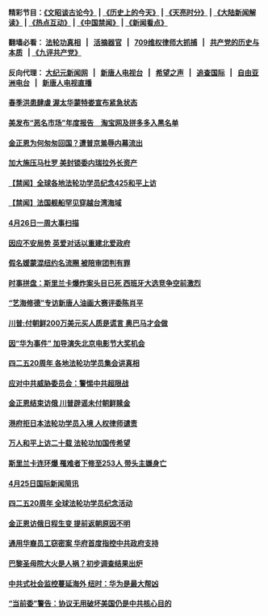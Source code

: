 #### 精彩节目：[《文昭谈古论今》](http://178.128.186.2/wenzhao) | [《历史上的今天》](http://178.128.186.2/today-in-history) | [《天亮时分》](http://178.128.186.2/tianliang) | [《大陆新闻解读》](http://178.128.186.2/ntdtv-comedy) | [《热点互动》](http://178.128.186.2/ntdtv-rdhd)  | [《中国禁闻》](http://178.128.186.2/ntdtv-news) | [《新闻看点》](http://178.128.186.2/news-insight) 

  #### 翻墙必看： [法轮功真相](http://45.32.40.21:10000/videos/truth.html) &nbsp;&nbsp;|&nbsp;&nbsp; [活摘器官](http://45.32.40.21:10000/videos/res/Organs/) &nbsp;&nbsp;|&nbsp;&nbsp; [709维权律师大抓捕](http://45.32.40.21:10000/videos/709/) &nbsp;&nbsp;|&nbsp;&nbsp; [共产党的历史与本质](http://45.32.40.21:10000/videos/ccp.html) &nbsp;&nbsp;| [《九评共产党》](http://45.32.40.21:10000/videos/jiuping/) 

#### 反向代理： [大纪元新闻网](http://45.76.199.44:10080/) &nbsp;&nbsp;|&nbsp;&nbsp; [新唐人电视台](http://45.76.199.44:8000/) &nbsp;&nbsp;|&nbsp;&nbsp; [希望之声](http://45.76.199.44:8200/) &nbsp;&nbsp;|&nbsp;&nbsp; [追查国际](http://45.76.199.44:10010/) &nbsp;&nbsp;|&nbsp;&nbsp; [自由亚洲电台](http://45.76.199.44:9800/) &nbsp;&nbsp;|&nbsp;&nbsp; [新唐人电视直播](http://45.76.199.44/) 

#### [春季洪患肆虐 渥太华蒙特娄宣布紧急状态](../pages/prog202/a102565696.md?t=04270333) 

#### [美发布“恶名市场”年度报告　淘宝网及拼多多入黑名单](../pages/prog202/a102565713.md?t=04270333) 

#### [金正恩为何匆匆回国？遭普京羞辱内幕流出](../pages/prog202/a102565693.md?t=04270333) 

#### [加大施压马杜罗 美封锁委内瑞拉外长资产](../pages/prog202/a102565682.md?t=04270333) 



#### [【禁闻】全球各地法轮功学员纪念425和平上访](../pages/prog202/a102565514.md?t=04270333) 

#### [【禁闻】法国舰船罕见穿越台湾海域](../pages/prog202/a102565479.md?t=04270333) 

#### [4月26日一周大事扫描](../pages/prog202/a102565506.md?t=04270333) 

#### [因应不安局势 英爱对话以重建北爱政府](../pages/prog202/a102565487.md?t=04270333) 

#### [假名媛蒙混纽约名流圈 被陪审团判有罪](../pages/prog202/a102565402.md?t=04270333) 

#### [时事拼盘：斯里兰卡爆炸案头目已死 西班牙大选竞争空前激烈](../pages/prog202/a102565358.md?t=04270333) 

#### [“艺海修德”专访新唐人油画大赛评委陈肖平](../pages/prog202/a102565264.md?t=04270333) 


#### [川普:付朝鲜200万美元买人质是谎言 奥巴马才会做](../pages/prog202/a102565244.md?t=04270333) 

#### [因“华为事件”  加导演失北京电影节大奖机会](../pages/prog202/a102565213.md?t=04270333) 

#### [四二五20周年 各地法轮功学员集会讲真相](../pages/prog202/a102565160.md?t=04270333) 

#### [应对中共威胁委员会：警惕中共超限战](../pages/prog202/a102565150.md?t=04270333) 

#### [金正恩结束访俄 川普辟谣未付朝鲜赎金](../pages/prog202/a102565134.md?t=04270333) 

#### [港府拒日本法轮功学员入境 人权律师谴责](../pages/prog202/a102565139.md?t=04270333) 

#### [万人和平上访二十载 法轮功加国传希望](../pages/prog202/a102565092.md?t=04270333) 


#### [斯里兰卡连环爆 罹难者下修至253人 带头主嫌身亡](../pages/prog202/a102565070.md?t=04270333) 

#### [4月25日国际新闻简讯](../pages/prog202/a102564979.md?t=04270333) 

#### [四二五20周年 全球法轮功学员纪念活动](../pages/prog202/a102564990.md?t=04270333) 

#### [金正恩访俄日程生变 提前返朝原因不明](../pages/prog202/a102564944.md?t=04270333) 

#### [通用华裔员工窃密案 华府首度指控中共政府支持](../pages/prog202/a102564942.md?t=04270333) 

#### [巴黎圣母院大火是人祸？初步调查结果出炉](../pages/prog202/a102564918.md?t=04270333) 

#### [中共式社会监控蔓延海外 纽时：华为是最大帮凶](../pages/prog202/a102564884.md?t=04270333) 

#### [“当前委”警告：协议无用破坏美国仍是中共核心目的](../pages/prog202/a102564867.md?t=04270333) 

